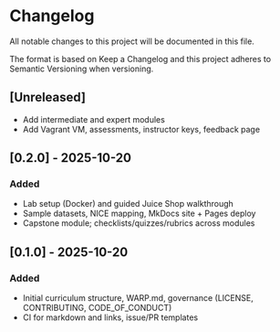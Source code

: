 # Changelog

All notable changes to this project will be documented in this file.

The format is based on Keep a Changelog and this project adheres to Semantic Versioning when versioning.

## [Unreleased]
- Add intermediate and expert modules
- Add Vagrant VM, assessments, instructor keys, feedback page

## [0.2.0] - 2025-10-20
### Added
- Lab setup (Docker) and guided Juice Shop walkthrough
- Sample datasets, NICE mapping, MkDocs site + Pages deploy
- Capstone module; checklists/quizzes/rubrics across modules

## [0.1.0] - 2025-10-20
### Added
- Initial curriculum structure, WARP.md, governance (LICENSE, CONTRIBUTING, CODE_OF_CONDUCT)
- CI for markdown and links, issue/PR templates